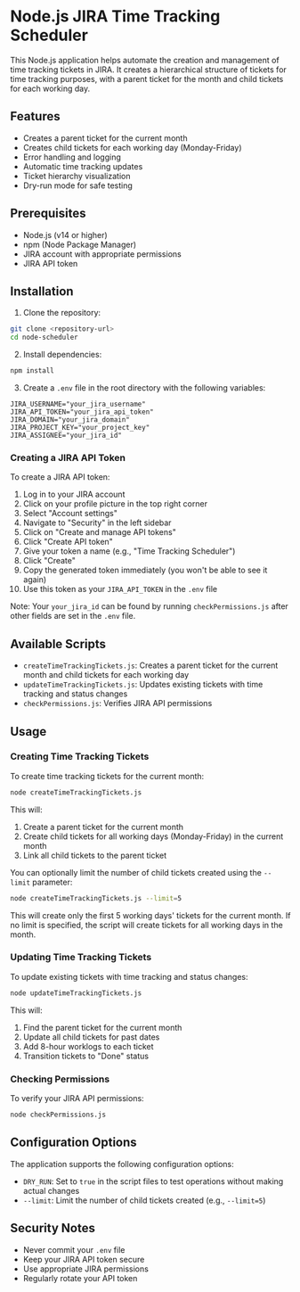# Node.js JIRA Time Tracking Scheduler

This Node.js application helps automate the creation and management of time tracking tickets in JIRA. It creates a hierarchical structure of tickets for time tracking purposes, with a parent ticket for the month and child tickets for each working day.

## Features

- Creates a parent ticket for the current month
- Creates child tickets for each working day (Monday-Friday)
- Error handling and logging
- Automatic time tracking updates
- Ticket hierarchy visualization
- Dry-run mode for safe testing

## Prerequisites

- Node.js (v14 or higher)
- npm (Node Package Manager)
- JIRA account with appropriate permissions
- JIRA API token

## Installation

1. Clone the repository:
```bash
git clone <repository-url>
cd node-scheduler
```

2. Install dependencies:
```bash
npm install
```

3. Create a `.env` file in the root directory with the following variables:
```env
JIRA_USERNAME="your_jira_username"
JIRA_API_TOKEN="your_jira_api_token"
JIRA_DOMAIN="your_jira_domain"
JIRA_PROJECT_KEY="your_project_key"
JIRA_ASSIGNEE="your_jira_id"
```

### Creating a JIRA API Token

To create a JIRA API token:

1. Log in to your JIRA account
2. Click on your profile picture in the top right corner
3. Select "Account settings"
4. Navigate to "Security" in the left sidebar
5. Click on "Create and manage API tokens"
6. Click "Create API token"
7. Give your token a name (e.g., "Time Tracking Scheduler")
8. Click "Create"
9. Copy the generated token immediately (you won't be able to see it again)
10. Use this token as your `JIRA_API_TOKEN` in the `.env` file

Note: Your `your_jira_id` can be found by running `checkPermissions.js` after other fields are set in the `.env` file.

## Available Scripts

- `createTimeTrackingTickets.js`: Creates a parent ticket for the current month and child tickets for each working day
- `updateTimeTrackingTickets.js`: Updates existing tickets with time tracking and status changes
- `checkPermissions.js`: Verifies JIRA API permissions

## Usage

### Creating Time Tracking Tickets

To create time tracking tickets for the current month:

```bash
node createTimeTrackingTickets.js
```

This will:
1. Create a parent ticket for the current month
2. Create child tickets for all working days (Monday-Friday) in the current month
3. Link all child tickets to the parent ticket

You can optionally limit the number of child tickets created using the `--limit` parameter:

```bash
node createTimeTrackingTickets.js --limit=5
```

This will create only the first 5 working days' tickets for the current month. If no limit is specified, the script will create tickets for all working days in the month.

### Updating Time Tracking Tickets

To update existing tickets with time tracking and status changes:

```bash
node updateTimeTrackingTickets.js
```

This will:
1. Find the parent ticket for the current month
2. Update all child tickets for past dates
3. Add 8-hour worklogs to each ticket
4. Transition tickets to "Done" status

### Checking Permissions

To verify your JIRA API permissions:

```bash
node checkPermissions.js
```

## Configuration Options

The application supports the following configuration options:

- `DRY_RUN`: Set to `true` in the script files to test operations without making actual changes
- `--limit`: Limit the number of child tickets created (e.g., `--limit=5`)

## Security Notes

- Never commit your `.env` file
- Keep your JIRA API token secure
- Use appropriate JIRA permissions
- Regularly rotate your API token